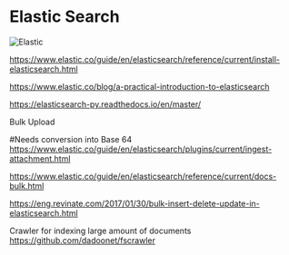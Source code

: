 # Elastic Search

![Elastic](https://www.elastic.co/assets/blt244a845f141977c3/elastic-logo.svg)

https://www.elastic.co/guide/en/elasticsearch/reference/current/install-elasticsearch.html

https://www.elastic.co/blog/a-practical-introduction-to-elasticsearch

https://elasticsearch-py.readthedocs.io/en/master/


Bulk Upload

#Needs conversion into Base 64
https://www.elastic.co/guide/en/elasticsearch/plugins/current/ingest-attachment.html

https://www.elastic.co/guide/en/elasticsearch/reference/current/docs-bulk.html

https://eng.revinate.com/2017/01/30/bulk-insert-delete-update-in-elasticsearch.html


Crawler for indexing large amount of documents
https://github.com/dadoonet/fscrawler

